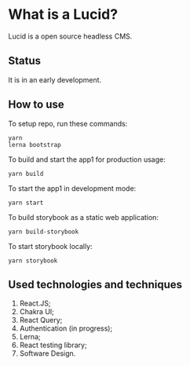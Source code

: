 # What is a Lucid?

Lucid is a open source headless CMS.

## Status

It is in an early development.

## How to use

To setup repo, run these commands:

```shell
yarn
lerna bootstrap
```

To build and start the app1 for production usage:

```shell
yarn build
```

To start the app1 in development mode:

```shell
yarn start
```

To build storybook as a static web application:

```shell
yarn build-storybook
```

To start storybook locally:

```shell
yarn storybook
```

## Used technologies and techniques

1. React.JS;
2. Chakra UI;
3. React Query;
4. Authentication (in progress);
5. Lerna;
6. React testing library;
7. Software Design.
